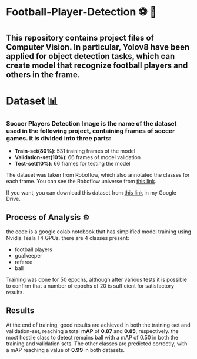 # Football-Player-Detection ⚽️ 👀 

## This repository contains project files of Computer Vision. In particular, Yolov8 have been applied for object detection tasks, which can create model that recognize football players and others in the frame.

# Dataset 📊 

### Soccer Players Detection Image is the name of the dataset used in the following project, containing frames of soccer games. it is divided into three parts:
- __Train-set(80%)__: 531 training frames of the model
- __Validation-set(10%)__: 66 frames of model validation
- __Test-set(10%)__: 66 frames for testing the model

The dataset was taken from Roboflow, which also annotated the classes for each frame. You can see the Roboflow universe from [this link](https://universe.roboflow.com/).

If you want, you can download this dataset from [this link](https://drive.google.com/drive/folders/1s9HUL9wM5MFtSfPqBl86zFfpE_Hkxd_U?usp=sharing) in my Google Drive.


## Process of Analysis ⚙️

the code is a google colab notebook that has simplified model training using Nvidia Tesla T4 GPUs.
there are 4 classes present:
- football players
- goalkeeper
- referee
- ball

Training was done for 50 epochs, although after various tests it is possible to confirm that a number of epochs of 20 is sufficient for satisfactory results.

## Results
At the end of training, good results are achieved in both the training-set and validation-set, reaching a total __mAP__ of __0.87__ and __0.85__, respectively.
the most hostile class to detect remains ball with a mAP of 0.50 in both the training and validation sets.
The other classes are predicted correctly, with a mAP reaching a value of __0.99__ in both datasets.
